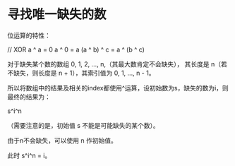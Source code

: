 # 寻找唯一缺失的数

位运算的特性：

// XOR
a ^ a = 0
a ^ 0 = a
(a ^ b) ^ c = a ^ (b ^ c)

对于缺失某个数的数组 0, 1, 2, ..., n,（其最大数肯定不会缺失），
其长度是 n（若不缺失，则长度是 n + 1），其索引值为 0, 1, ..., n - 1。

所以将数组中的结果及相关的index都使用^运算，设初始数为s，缺失的数为i，则最终的结果为：

s^i^n

（需要注意的是，初始值 s 不能是可能缺失的某个数）。

由于n不会缺失，可以使用 n 作初始值。

此时 s^i^n = i。
